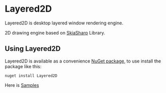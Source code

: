# Layered2D

Layered2D is desktop layered window rendering engine.

2D drawing engine based on [SkiaSharp](https://github.com/mono/SkiaSharp) Library.

## Using Layered2D

Layered2D is available as a convenience [NuGet package](https://www.nuget.org/packages/Layered2D/), to use install the package like this:

```
nuget install Layered2D
```

Here is [Samples](https://github.com/Layered2D/Layered2D-Samples)
